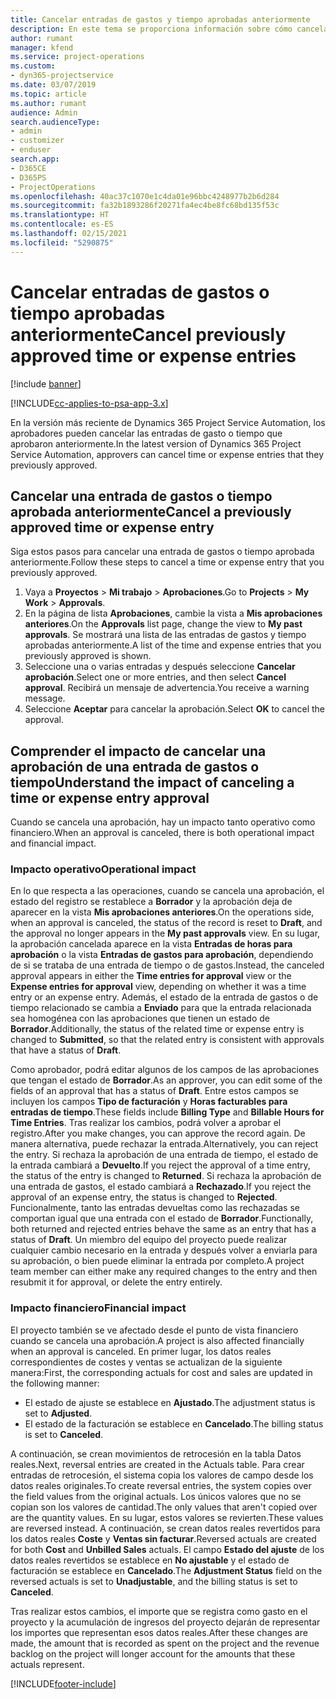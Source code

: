 ```yaml
---
title: Cancelar entradas de gastos y tiempo aprobadas anteriormente
description: En este tema se proporciona información sobre cómo cancelar una transacción de gastos y tiempo de proyecto aprobada.
author: rumant
manager: kfend
ms.service: project-operations
ms.custom:
- dyn365-projectservice
ms.date: 03/07/2019
ms.topic: article
ms.author: rumant
audience: Admin
search.audienceType:
- admin
- customizer
- enduser
search.app:
- D365CE
- D365PS
- ProjectOperations
ms.openlocfilehash: 40ac37c1070e1c4da01e96bbc4248977b2b6d284
ms.sourcegitcommit: fa32b1893286f20271fa4ec4be8fc68bd135f53c
ms.translationtype: HT
ms.contentlocale: es-ES
ms.lasthandoff: 02/15/2021
ms.locfileid: "5290875"
---
```

# <a name="cancel-previously-approved-time-or-expense-entries"></a><span data-ttu-id="15e8b-103">Cancelar entradas de gastos o tiempo aprobadas anteriormente</span><span class="sxs-lookup"><span data-stu-id="15e8b-103">Cancel previously approved time or expense entries</span></span>

[!include [banner](../includes/psa-now-project-operations.md)]

[!INCLUDE[cc-applies-to-psa-app-3.x](../includes/cc-applies-to-psa-app-3x.md)]

<span data-ttu-id="15e8b-104">En la versión más reciente de Dynamics 365 Project Service Automation, los aprobadores pueden cancelar las entradas de gasto o tiempo que aprobaron anteriormente.</span><span class="sxs-lookup"><span data-stu-id="15e8b-104">In the latest version of Dynamics 365 Project Service Automation, approvers can cancel time or expense entries that they previously approved.</span></span>

## <a name="cancel-a-previously-approved-time-or-expense-entry"></a><span data-ttu-id="15e8b-105">Cancelar una entrada de gastos o tiempo aprobada anteriormente</span><span class="sxs-lookup"><span data-stu-id="15e8b-105">Cancel a previously approved time or expense entry</span></span>

<span data-ttu-id="15e8b-106">Siga estos pasos para cancelar una entrada de gastos o tiempo aprobada anteriormente.</span><span class="sxs-lookup"><span data-stu-id="15e8b-106">Follow these steps to cancel a time or expense entry that you previously approved.</span></span>

1. <span data-ttu-id="15e8b-107">Vaya a **Proyectos** \> **Mi trabajo** \> **Aprobaciones**.</span><span class="sxs-lookup"><span data-stu-id="15e8b-107">Go to **Projects** \> **My Work** \> **Approvals**.</span></span>
2. <span data-ttu-id="15e8b-108">En la página de lista **Aprobaciones**, cambie la vista a **Mis aprobaciones anteriores**.</span><span class="sxs-lookup"><span data-stu-id="15e8b-108">On the **Approvals** list page, change the view to **My past approvals**.</span></span> <span data-ttu-id="15e8b-109">Se mostrará una lista de las entradas de gastos y tiempo aprobadas anteriormente.</span><span class="sxs-lookup"><span data-stu-id="15e8b-109">A list of the time and expense entries that you previously approved is shown.</span></span>
3. <span data-ttu-id="15e8b-110">Seleccione una o varias entradas y después seleccione **Cancelar aprobación**.</span><span class="sxs-lookup"><span data-stu-id="15e8b-110">Select one or more entries, and then select **Cancel approval**.</span></span> <span data-ttu-id="15e8b-111">Recibirá un mensaje de advertencia.</span><span class="sxs-lookup"><span data-stu-id="15e8b-111">You receive a warning message.</span></span>
4. <span data-ttu-id="15e8b-112">Seleccione **Aceptar** para cancelar la aprobación.</span><span class="sxs-lookup"><span data-stu-id="15e8b-112">Select **OK** to cancel the approval.</span></span>

## <a name="understand-the-impact-of-canceling-a-time-or-expense-entry-approval"></a><span data-ttu-id="15e8b-113">Comprender el impacto de cancelar una aprobación de una entrada de gastos o tiempo</span><span class="sxs-lookup"><span data-stu-id="15e8b-113">Understand the impact of canceling a time or expense entry approval</span></span>

<span data-ttu-id="15e8b-114">Cuando se cancela una aprobación, hay un impacto tanto operativo como financiero.</span><span class="sxs-lookup"><span data-stu-id="15e8b-114">When an approval is canceled, there is both operational impact and financial impact.</span></span>

### <a name="operational-impact"></a><span data-ttu-id="15e8b-115">Impacto operativo</span><span class="sxs-lookup"><span data-stu-id="15e8b-115">Operational impact</span></span>

<span data-ttu-id="15e8b-116">En lo que respecta a las operaciones, cuando se cancela una aprobación, el estado del registro se restablece a **Borrador** y la aprobación deja de aparecer en la vista **Mis aprobaciones anteriores**.</span><span class="sxs-lookup"><span data-stu-id="15e8b-116">On the operations side, when an approval is canceled, the status of the record is reset to **Draft**, and the approval no longer appears in the **My past approvals** view.</span></span> <span data-ttu-id="15e8b-117">En su lugar, la aprobación cancelada aparece en la vista **Entradas de horas para aprobación** o la vista **Entradas de gastos para aprobación**, dependiendo de si se trataba de una entrada de tiempo o de gastos.</span><span class="sxs-lookup"><span data-stu-id="15e8b-117">Instead, the canceled approval appears in either the **Time entries for approval** view or the **Expense entries for approval** view, depending on whether it was a time entry or an expense entry.</span></span> <span data-ttu-id="15e8b-118">Además, el estado de la entrada de gastos o de tiempo relacionado se cambia a **Enviado** para que la entrada relacionada sea homogénea con las aprobaciones que tienen un estado de **Borrador**.</span><span class="sxs-lookup"><span data-stu-id="15e8b-118">Additionally, the status of the related time or expense entry is changed to **Submitted**, so that the related entry is consistent with approvals that have a status of **Draft**.</span></span>

<span data-ttu-id="15e8b-119">Como aprobador, podrá editar algunos de los campos de las aprobaciones que tengan el estado de **Borrador**.</span><span class="sxs-lookup"><span data-stu-id="15e8b-119">As an approver, you can edit some of the fields of an approval that has a status of **Draft**.</span></span> <span data-ttu-id="15e8b-120">Entre estos campos se incluyen los campos **Tipo de facturación** y **Horas facturables para entradas de tiempo**.</span><span class="sxs-lookup"><span data-stu-id="15e8b-120">These fields include **Billing Type** and **Billable Hours for Time Entries**.</span></span> <span data-ttu-id="15e8b-121">Tras realizar los cambios, podrá volver a aprobar el registro.</span><span class="sxs-lookup"><span data-stu-id="15e8b-121">After you make changes, you can approve the record again.</span></span> <span data-ttu-id="15e8b-122">De manera alternativa, puede rechazar la entrada.</span><span class="sxs-lookup"><span data-stu-id="15e8b-122">Alternatively, you can reject the entry.</span></span> <span data-ttu-id="15e8b-123">Si rechaza la aprobación de una entrada de tiempo, el estado de la entrada cambiará a **Devuelto**.</span><span class="sxs-lookup"><span data-stu-id="15e8b-123">If you reject the approval of a time entry, the status of the entry is changed to **Returned**.</span></span> <span data-ttu-id="15e8b-124">Si rechaza la aprobación de una entrada de gastos, el estado cambiará a **Rechazado**.</span><span class="sxs-lookup"><span data-stu-id="15e8b-124">If you reject the approval of an expense entry, the status is changed to **Rejected**.</span></span> <span data-ttu-id="15e8b-125">Funcionalmente, tanto las entradas devueltas como las rechazadas se comportan igual que una entrada con el estado de **Borrador**.</span><span class="sxs-lookup"><span data-stu-id="15e8b-125">Functionally, both returned and rejected entries behave the same as an entry that has a status of **Draft**.</span></span> <span data-ttu-id="15e8b-126">Un miembro del equipo del proyecto puede realizar cualquier cambio necesario en la entrada y después volver a enviarla para su aprobación, o bien puede eliminar la entrada por completo.</span><span class="sxs-lookup"><span data-stu-id="15e8b-126">A project team member can either make any required changes to the entry and then resubmit it for approval, or delete the entry entirely.</span></span>

### <a name="financial-impact"></a><span data-ttu-id="15e8b-127">Impacto financiero</span><span class="sxs-lookup"><span data-stu-id="15e8b-127">Financial impact</span></span>

<span data-ttu-id="15e8b-128">El proyecto también se ve afectado desde el punto de vista financiero cuando se cancela una aprobación.</span><span class="sxs-lookup"><span data-stu-id="15e8b-128">A project is also affected financially when an approval is canceled.</span></span> <span data-ttu-id="15e8b-129">En primer lugar, los datos reales correspondientes de costes y ventas se actualizan de la siguiente manera:</span><span class="sxs-lookup"><span data-stu-id="15e8b-129">First, the corresponding actuals for cost and sales are updated in the following manner:</span></span>

- <span data-ttu-id="15e8b-130">El estado de ajuste se establece en **Ajustado**.</span><span class="sxs-lookup"><span data-stu-id="15e8b-130">The adjustment status is set to **Adjusted**.</span></span>
- <span data-ttu-id="15e8b-131">El estado de la facturación se establece en **Cancelado**.</span><span class="sxs-lookup"><span data-stu-id="15e8b-131">The billing status is set to **Canceled**.</span></span>

<span data-ttu-id="15e8b-132">A continuación, se crean movimientos de retrocesión en la tabla Datos reales.</span><span class="sxs-lookup"><span data-stu-id="15e8b-132">Next, reversal entries are created in the Actuals table.</span></span> <span data-ttu-id="15e8b-133">Para crear entradas de retrocesión, el sistema copia los valores de campo desde los datos reales originales.</span><span class="sxs-lookup"><span data-stu-id="15e8b-133">To create reversal entries, the system copies over the field values from the original actuals.</span></span> <span data-ttu-id="15e8b-134">Los únicos valores que no se copian son los valores de cantidad.</span><span class="sxs-lookup"><span data-stu-id="15e8b-134">The only values that aren't copied over are the quantity values.</span></span> <span data-ttu-id="15e8b-135">En su lugar, estos valores se revierten.</span><span class="sxs-lookup"><span data-stu-id="15e8b-135">These values are reversed instead.</span></span> <span data-ttu-id="15e8b-136">A continuación, se crean datos reales revertidos para los datos reales **Coste** y **Ventas sin facturar**.</span><span class="sxs-lookup"><span data-stu-id="15e8b-136">Reversed actuals are created for both **Cost** and **Unbilled Sales** actuals.</span></span> <span data-ttu-id="15e8b-137">El campo **Estado del ajuste** de los datos reales revertidos se establece en **No ajustable** y el estado de facturación se establece en **Cancelado**.</span><span class="sxs-lookup"><span data-stu-id="15e8b-137">The **Adjustment Status** field on the reversed actuals is set to **Unadjustable**, and the billing status is set to **Canceled**.</span></span>

<span data-ttu-id="15e8b-138">Tras realizar estos cambios, el importe que se registra como gasto en el proyecto y la acumulación de ingresos del proyecto dejarán de representar los importes que representan esos datos reales.</span><span class="sxs-lookup"><span data-stu-id="15e8b-138">After these changes are made, the amount that is recorded as spent on the project and the revenue backlog on the project will longer account for the amounts that these actuals represent.</span></span>


[!INCLUDE[footer-include](../includes/footer-banner.md)]